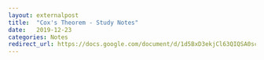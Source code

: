 ```yaml
---
layout: externalpost
title:  "Cox's Theorem - Study Notes"
date:   2019-12-23
categories: Notes
redirect_url: https://docs.google.com/document/d/1d5BxD3ekjCl63QIQSA0schn8oyiasD61woB2hz2rBX0
---
```

